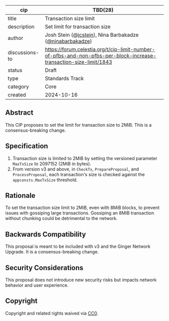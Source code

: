 | cip | TBD(28) |
| - | - |
| title | Transaction size limit |
| description | Set limit for transaction size |
| author | Josh Stein ([@jcstein](https://github.com/jcstein)), Nina Barbakadze ([@ninabarbakadze](https://github.com/ninabarbakadze)) |
| discussions-to | <https://forum.celestia.org/t/cip-limit-number-of-pfbs-and-non-pfbs-per-block-increase-transaction-size-limit/1843> |
| status | Draft |
| type | Standards Track |
| category | Core |
| created | 2024-10-16 |

## Abstract

This CIP proposes to set the limit for transaction size to 2MiB. This is a consensus-breaking change.

## Specification

1. Transaction size is limited to 2MiB by setting the versioned parameter `MaxTxSize` to 2097152 (2MiB in bytes).
2. From version v3 and above, in `CheckTx`, `PrepareProposal`, and `ProcessProposal`, each transaction's size is checked against the `appconsts.MaxTxSize` threshold.

## Rationale

To set the transaction size limit to 2MiB, even with 8MiB blocks, to prevent issues with gossiping large transactions. Gossiping an 8MiB transaction without chunking could be detrimental to the network.

## Backwards Compatibility

This proposal is meant to be included with v3 and the Ginger Network Upgrade. It is a consensus-breaking change.

## Security Considerations

This proposal does not introduce new security risks but impacts network behavior and user experience.

## Copyright

Copyright and related rights waived via [CC0](https://github.com/celestiaorg/CIPs/blob/main/LICENSE).
